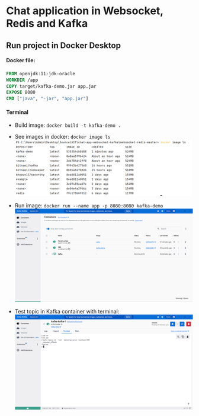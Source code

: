 # Chat application in Websocket, Redis and Kafka


## Run project in Docker Desktop

#### Docker file:

```` Dockerfile
FROM openjdk:11-jdk-oracle
WORKDIR /app
COPY target/kafka-demo.jar app.jar
EXPOSE 8080
CMD ["java", "-jar", "app.jar"]
````

#### Terminal
* Build image: `docker build -t kafka-demo .`
* See images in docker: `docker image ls`  
![](./img/Capture.PNG)

* Run image: `docker run --name app -p 8080:8080 kafka-demo`
![](./img/image-app.PNG)

* Test topic in Kafka container with terminal:
![](./img/kafka-terminal.PNG)


